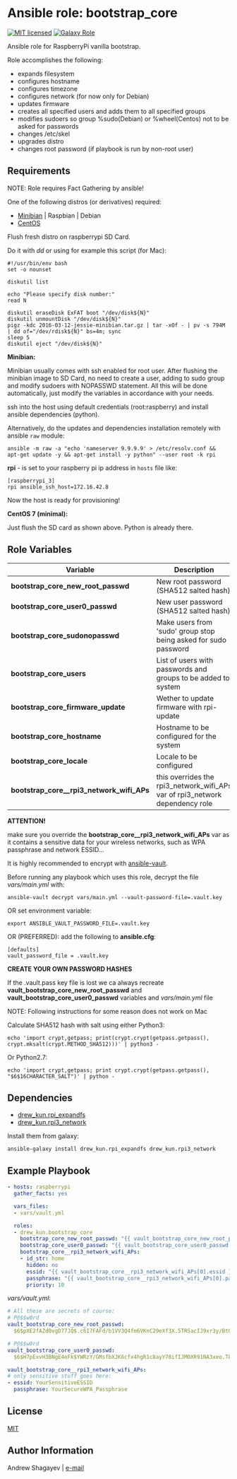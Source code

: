 Ansible role: bootstrap_core
=========

[![MIT licensed][mit-badge]][mit-link]
[![Galaxy Role][role-badge]][galaxy-link]

Ansible role for RaspberryPi vanilla bootstrap.

Role accomplishes the following:

 - expands filesystem
 - configures hostname
 - configures timezone
 - configures network (for now only for Debian)
 - updates firmware
 - creates all specified users and adds them to all specified groups
 - modifies sudoers so group %sudo(Debian) or %wheel(Centos) not to be asked for passwords
 - changes /etc/skel
 - upgrades distro
 - changes root password (if playbook is run by non-root user)

Requirements
------------

NOTE: Role requires Fact Gathering by ansible!

One of the following distros (or derivatives) required:
 - [Minibian][minibian-link] | Raspbian | Debian
 - [CentOS][centos-link]

Flush fresh distro on raspberrypi SD Card.

Do it with *dd* or using for example this script (for Mac):

```
#!/usr/bin/env bash
set -o nounset

diskutil list

echo "Please specify disk number:"
read N

diskutil eraseDisk ExFAT boot "/dev/disk${N}"
diskutil unmountDisk "/dev/disk${N}"
pigz -kdc 2016-03-12-jessie-minibian.tar.gz | tar -xOf - | pv -s 794M | dd of="/dev/rdisk${N}" bs=4m; sync
sleep 5
diskutil eject "/dev/disk${N}"
```

**Minibian:**

Minibian usually comes with ssh enabled for root user.
After flushing the minibian image to SD Card, no need to create a user, adding to sudo group and modify sudoers with
NOPASSWD statement.
All this will be done automatically, just modify the variables in accordance with your needs.

ssh into the host using default credentials (root:raspberry) and install ansible dependencies (python).

Alternatively, do the updates and dependencies installation remotely with ansible `raw` module:

    ansible -m raw -a "echo 'nameserver 9.9.9.9' > /etc/resolv.conf && apt-get update -y && apt-get install -y python" --user root -k rpi

**rpi** - is set to your raspberry pi ip address in `hosts` file like:

    [raspberrypi_3]
    rpi ansible_ssh_host=172.16.42.8

Now the host is ready for provisioning!

**CentOS 7 (minimal):**

Just flush the SD card as shown above. Python is already there.


Role Variables
--------------

| Variable | Description | Default |
|----------|-------------|---------|
| **bootstrap_core_new_root_passwd** | New root password (SHA512 salted hash) |`vault_bootstrap_core_new_root_passwd` |
| **bootstrap_core_user0_passwd** | New user password (SHA512 salted hash) | `vault_bootstrap_core_user0_passwd` |
| **bootstrap_core_sudonopasswd** | Make users from 'sudo' group stop being asked for sudo password | `yes` |
| **bootstrap_core_users** | List of users with passwords and groups to be added to system | see [`defaults/main.yml`](defaults/main.yml) |
| **bootstrap_core_firmware_update** | Wether to update firmware with rpi-update | `no` |
| **bootstrap_core_hostname** | Hostname to be configured for the system | `raspberry.localdomain` |
| **bootstrap_core_locale** | Locale to be configured | `en_US.UTF-8` |
| **bootstrap_core__rpi3_network_wifi_APs** | this overrides the rpi3_network_wifi_APs var of rpi3_network dependency role | see [`defaults/main.yml`](defaults/main.yml#L70) |


**ATTENTION!**


make sure you override the **bootstrap_core__rpi3_network_wifi_APs** var as it contains a sensitive data for your wireless networks,
such as WPA passphrase and network ESSID...

It is highly recommended to encrypt with [ansible-vault][ansible-vault-link].

Before running any playbook which uses this role, decrypt the file *vars/main.yml* with:

    ansible-vault decrypt vars/main.yml --vault-password-file=.vault.key

OR set environment variable:

    export ANSIBLE_VAULT_PASSWORD_FILE=.vault.key

OR (PREFERRED):
add the following to **ansible.cfg**:

    [defaults]
    vault_password_file = .vault.key


**CREATE YOUR OWN PASSWORD HASHES**

If the .vault.pass key file is lost we ca always recreate **vault_bootstrap_core_new_root_passwd**
and **vault_bootstrap_core_user0_passwd** variables and *vars/main.yml* file

NOTE: Following instructions for some reason does not work on Mac

Calculate SHA512 hash with salt using either Python3:

    echo 'import crypt,getpass; print(crypt.crypt(getpass.getpass(), crypt.mksalt(crypt.METHOD_SHA512)))' | python3 -

Or Python2.7:

    echo 'import crypt,getpass; print crypt.crypt(getpass.getpass(), "$6$16CHARACTER_SALT")' | python -

Dependencies
------------

 - [drew_kun.rpi_expandfs][rpi_expandfs-galaxy-link]
 - [drew_kun.rpi3_network][rpi3_network-galaxy-link]

Install them from galaxy:

    ansible-galaxy install drew_kun.rpi_expandfs drew_kun.rpi3_network

Example Playbook
----------------

```yaml
- hosts: raspberrypi
  gather_facts: yes

  vars_files:
  - vars/vault.yml

  roles:
  - drew_kun.bootstrap_core
    bootstrap_core_new_root_passwd: "{{ vault_bootstrap_core_new_root_passwd }}"
    bootstrap_core_user0_passwd: "{{ vault_bootstrap_core_user0_passwd }}"
    bootstrap_core__rpi3_network_wifi_APs:
    - id_str: home
      hidden: no
      essid: "{{ vault_bootstrap_core__rpi3_network_wifi_APs[0].essid }}"
      passphrase: "{{ vault_bootstrap_core__rpi3_network_wifi_APs[0].passphrase }}"
      priority: 10
```

*vars/vault.yml*:

```yaml
# All these are secrets of course:
# P@$$w0rd
vault_bootstrap_core_new_root_passwd:
  $6$pXE2fAZd0vgD77JQ$.c6I7FAFd/b1VV3Q4fm6VKnC29eXf3X.5TR5acIJ9xr3y/Bt0umoEH.b8nX3SqcZgZ3h5uhaoqNN6EAsU69Yn.

# P@$$w0rd
vault_bootstrap_core_user0_passwd:
  $6$H7pExvH3BNgE4eFk$YWRzY/GMsfbXJK6cfx4hgR1c8ayY78ifIJMOXR91NA3xeo.T8Yb8E3SiQ2DYQLTohcX.WV1qGjGiQXdq6j5HB1

vault_bootstrap_core__rpi3_network_wifi_APs:
# only sensitive stuff goes here:
- essid: YourSensitiveESSID
  passphrase: YourSecureWPA_Passphrase
```

License
-------

[MIT][mit-link]

Author Information
------------------

Andrew Shagayev | [e-mail](mailto:drewshg@gmail.com)

[role-badge]: https://img.shields.io/badge/role-drew--kun.bootstrap__core-green.svg
[galaxy-link]: https://galaxy.ansible.com/drew_kun/bootstrap_core/
[mit-badge]: https://img.shields.io/badge/license-MIT-blue.svg
[mit-link]: https://raw.githubusercontent.com/drew_kun/ansible-bootstrap_core/master/LICENSE
[minibian-link]: https://minibianpi.wordpress.com/
[centos-link]: https://wiki.centos.org/Download
[rpi_expandfs-galaxy-link]: https://galaxy.ansible.com/drew_kun/rpi_expandfs/
[rpi3_network-galaxy-link]: https://galaxy.ansible.com/drew_kun/rpi3_network/
[ansible-vault-link]: https://docs.ansible.com/ansible/latest/user_guide/vault.html

